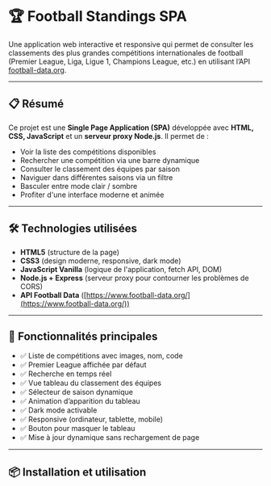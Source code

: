 # 🏆 Football Standings SPA

Une application web interactive et responsive qui permet de consulter les classements des plus grandes compétitions internationales de football (Premier League, Liga, Ligue 1, Champions League, etc.) en utilisant l’API [football-data.org](https://www.football-data.org/).

---

## 📋 Résumé

Ce projet est une **Single Page Application (SPA)** développée avec **HTML, CSS, JavaScript** et un **serveur proxy Node.js**. Il permet de :

- Voir la liste des compétitions disponibles
- Rechercher une compétition via une barre dynamique
- Consulter le classement des équipes par saison
- Naviguer dans différentes saisons via un filtre
- Basculer entre mode clair / sombre
- Profiter d'une interface moderne et animée

---

## 🛠️ Technologies utilisées

- **HTML5** (structure de la page)
- **CSS3** (design moderne, responsive, dark mode)
- **JavaScript Vanilla** (logique de l'application, fetch API, DOM)
- **Node.js + Express** (serveur proxy pour contourner les problèmes de CORS)
- **API Football Data** ([https://www.football-data.org/](https://www.football-data.org/))

---

## 🚀 Fonctionnalités principales

- ✅ Liste de compétitions avec images, nom, code
- ✅ Premier League affichée par défaut
- ✅ Recherche en temps réel
- ✅ Vue tableau du classement des équipes
- ✅ Sélecteur de saison dynamique
- ✅ Animation d’apparition du tableau
- ✅ Dark mode activable
- ✅ Responsive (ordinateur, tablette, mobile)
- ✅ Bouton pour masquer le tableau
- ✅ Mise à jour dynamique sans rechargement de page

---

## 📦 Installation et utilisation
